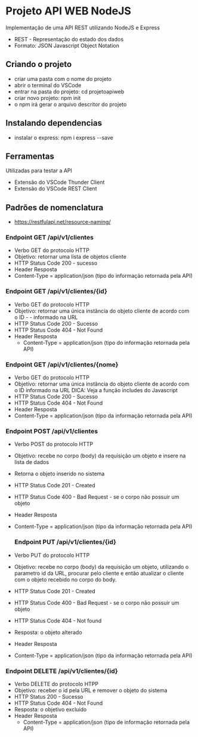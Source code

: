 # Projeto API WEB NodeJS
Implementação de uma API REST utilizando NodeJS e Express
- REST - Representação do estado dos dados
- Formato: JSON Javascript Object Notation


## Criando o projeto
- criar uma pasta com o nome do projeto
- abrir o terminal do VSCode
- entrar na pasta do projeto: cd projetoapiweb
- criar novo projeto: npm init
- o npm irá gerar o arquivo descritor do projeto

## Instalando dependencias
- instalar o express: npm i express --save

## Ferramentas
Utilizadas para testar a API
- Extensão do VSCode Thunder Client
- Extensão do VSCode REST Client

## Padrões de nomenclatura
- https://restfulapi.net/resource-naming/

### Endpoint GET /api/v1/clientes
- Verbo GET do protocolo HTTP
- Objetivo: retornar uma lista de objetos cliente
- HTTP Status Code 200 - sucesso
- Header Resposta
 - Content-Type = application/json (tipo do informação retornada pela API)

### Endpoint GET /api/v1/clientes/{id}
- Verbo GET do protocolo HTTP
- Objetivo: retornar uma única instância do objeto cliente de acordo com o ID - - informado na URL
- HTTP Status Code 200 - Sucesso
- HTTP Status Code 404 - Not Found
- Header Resposta
  - Content-Type = application/json (tipo do informação retornada pela API)

 ### Endpoint GET /api/v1/clientes/{nome}
 - Verbo GET do protocolo HTTP
 - Objetivo: retornar uma única instância do objeto cliente de acordo com o ID informado na URL
 DICA: Veja a função includes do Javascript
 - HTTP Status Code 200 - Sucesso
 - HTTP Status Code 404 - Not Found
 - Header Resposta
  - Content-Type = application/json (tipo da informação retornada pela API)

   ### Endpoint POST /api/v1/clientes
 - Verbo POST do protocolo HTTP
 - Objetivo: recebe no corpo (body) da requisição um objeto e insere na lista de dados
 - Retorna o objeto inserido no sistema
 - HTTP Status Code 201 - Created
 - HTTP Status Code 400 - Bad Request - se o corpo não possuir um objeto
 - Header Resposta
  - Content-Type = application/json (tipo da informação retornada pela API)

    ### Endpoint PUT /api/v1/clientes/{id}
 - Verbo PUT do protocolo HTTP
 - Objetivo: recebe no corpo (body) da requisição um objeto, utilizando o parametro id da URL, procurar pelo cliente e então atualizar o cliente com o objeto recebido no corpo do body.
 - HTTP Status Code 201 - Created
 - HTTP Status Code 400 - Bad Request - se o corpo não possuir um objeto
 - HTTP Status Code 404 - Not found
 - Resposta: o objeto alterado
 - Header Resposta
  - Content-Type = application/json (tipo da informação retornada pela API)

   ### Endpoint DELETE /api/v1/clientes/{id}
   - Verbo DELETE do protocolo HTPP
   - Objetivo: receber o id pela URL e remover o objeto do sistema
   - HTTP Status 200 - Sucesso
   - HTTP Status Code 404 - Not Found
   - Resposta: o objetivo excluído
   - Header Resposta
     - Content-Type = application/json (tipo de informação retornada pela API)